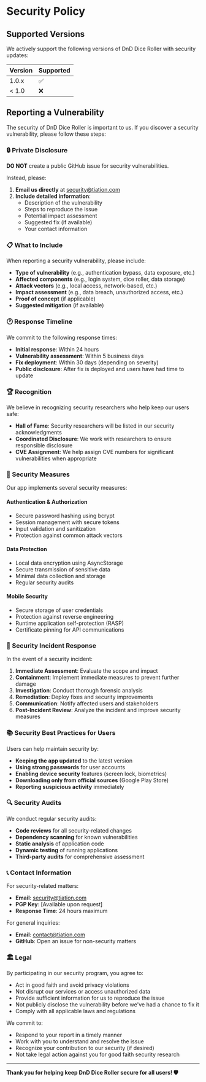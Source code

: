 # Security Policy

## Supported Versions

We actively support the following versions of DnD Dice Roller with security updates:

| Version | Supported          |
| ------- | ------------------ |
| 1.0.x   | :white_check_mark: |
| < 1.0   | :x:                |

## Reporting a Vulnerability

The security of DnD Dice Roller is important to us. If you discover a security vulnerability, please follow these steps:

### 🔒 Private Disclosure

**DO NOT** create a public GitHub issue for security vulnerabilities.

Instead, please:

1. **Email us directly** at security@tiation.com
2. **Include detailed information**:
   - Description of the vulnerability
   - Steps to reproduce the issue
   - Potential impact assessment
   - Suggested fix (if available)
   - Your contact information

### 📋 What to Include

When reporting a security vulnerability, please include:

- **Type of vulnerability** (e.g., authentication bypass, data exposure, etc.)
- **Affected components** (e.g., login system, dice roller, data storage)
- **Attack vectors** (e.g., local access, network-based, etc.)
- **Impact assessment** (e.g., data breach, unauthorized access, etc.)
- **Proof of concept** (if applicable)
- **Suggested mitigation** (if available)

### 🕐 Response Timeline

We commit to the following response times:

- **Initial response**: Within 24 hours
- **Vulnerability assessment**: Within 5 business days
- **Fix deployment**: Within 30 days (depending on severity)
- **Public disclosure**: After fix is deployed and users have had time to update

### 🏆 Recognition

We believe in recognizing security researchers who help keep our users safe:

- **Hall of Fame**: Security researchers will be listed in our security acknowledgments
- **Coordinated Disclosure**: We work with researchers to ensure responsible disclosure
- **CVE Assignment**: We help assign CVE numbers for significant vulnerabilities when appropriate

### 🔐 Security Measures

Our app implements several security measures:

#### Authentication & Authorization
- Secure password hashing using bcrypt
- Session management with secure tokens
- Input validation and sanitization
- Protection against common attack vectors

#### Data Protection
- Local data encryption using AsyncStorage
- Secure transmission of sensitive data
- Minimal data collection and storage
- Regular security audits

#### Mobile Security
- Secure storage of user credentials
- Protection against reverse engineering
- Runtime application self-protection (RASP)
- Certificate pinning for API communications

### 🚨 Security Incident Response

In the event of a security incident:

1. **Immediate Assessment**: Evaluate the scope and impact
2. **Containment**: Implement immediate measures to prevent further damage
3. **Investigation**: Conduct thorough forensic analysis
4. **Remediation**: Deploy fixes and security improvements
5. **Communication**: Notify affected users and stakeholders
6. **Post-Incident Review**: Analyze the incident and improve security measures

### 📚 Security Best Practices for Users

Users can help maintain security by:

- **Keeping the app updated** to the latest version
- **Using strong passwords** for user accounts
- **Enabling device security** features (screen lock, biometrics)
- **Downloading only from official sources** (Google Play Store)
- **Reporting suspicious activity** immediately

### 🔍 Security Audits

We conduct regular security audits:

- **Code reviews** for all security-related changes
- **Dependency scanning** for known vulnerabilities
- **Static analysis** of application code
- **Dynamic testing** of running applications
- **Third-party audits** for comprehensive assessment

### 📞 Contact Information

For security-related matters:

- **Email**: security@tiation.com
- **PGP Key**: [Available upon request]
- **Response Time**: 24 hours maximum

For general inquiries:
- **Email**: contact@tiation.com
- **GitHub**: Open an issue for non-security matters

### 🏛️ Legal

By participating in our security program, you agree to:

- Act in good faith and avoid privacy violations
- Not disrupt our services or access unauthorized data
- Provide sufficient information for us to reproduce the issue
- Not publicly disclose the vulnerability before we've had a chance to fix it
- Comply with all applicable laws and regulations

We commit to:

- Respond to your report in a timely manner
- Work with you to understand and resolve the issue
- Recognize your contribution to our security (if desired)
- Not take legal action against you for good faith security research

---

**Thank you for helping keep DnD Dice Roller secure for all users! 🛡️**
